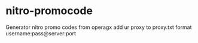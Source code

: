 # nitro-promocode
Generator nitro promo codes from operagx add ur proxy to proxy.txt format username:pass@server:port
